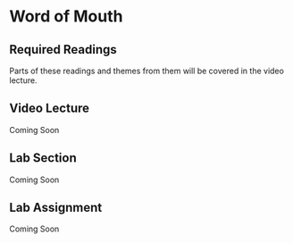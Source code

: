 #  Word of Mouth

## Required Readings

Parts of these readings and themes from them will be covered in the video lecture.

<!-- * [Online Word of Mouth and the Performance of New Products][deer] -->
<!-- * [Does Online Word-of-Mouth Increase Demand? (and How?) Evidence from a Natural Experiment][seiler] -->

## Video Lecture

Coming Soon
<!-- :fontawesome-brands-youtube: [Videos](https://www.youtube.com/watch?v=xd72q27HpHo&list=PL9QkA7C7GRGUlZQhkTpZZpeu5Yus6jo4c) -->

<!-- * [Weekly Overview][week-overview] -->
<!-- * [Slides][lecture-slides-04] -->

##  Lab Section

Coming Soon
<!-- * Group Presentations -->
<!-- * Review of Lab Assignment 3 -->

## Lab Assignment

Coming Soon
<!-- * [Link][lab-04] to GitHub repository  -->
<!-- * [Partial Solution][lab-04-s] -->
<!-- * [Code][demo-tidytext] from Lachlan's Discussion section -->

[seiler]: https://papers.ssrn.com/sol3/papers.cfm?abstract_id=2692861
[deer]: https://lachlandeer.github.io/media/deer_jmp.pdf

[quiz-04]: https://tilburguniversity.instructure.com/courses/7508/quizzes
[lab-04]: https://github.com/tisem-digital-marketing/smwa-lab-04
[lab-04-s]: ../assets/labs/lab-04_solution.pdf
[lecture-slides-04]: ../assets/lectures/week-04/week-04-slides.pdf
[week-overview]: ../assets/lectures/week-04/week-04-overview.pdf
